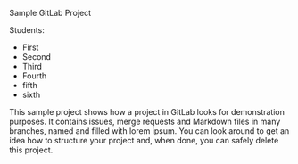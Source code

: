 Sample GitLab Project

Students:
- First
- Second
- Third
-  Fourth
- fifth
- sixth


This sample project shows how a project in GitLab looks for demonstration purposes. It contains issues, merge requests and Markdown files in many branches,
named and filled with lorem ipsum.
You can look around to get an idea how to structure your project and, when done, you can safely delete this project.

